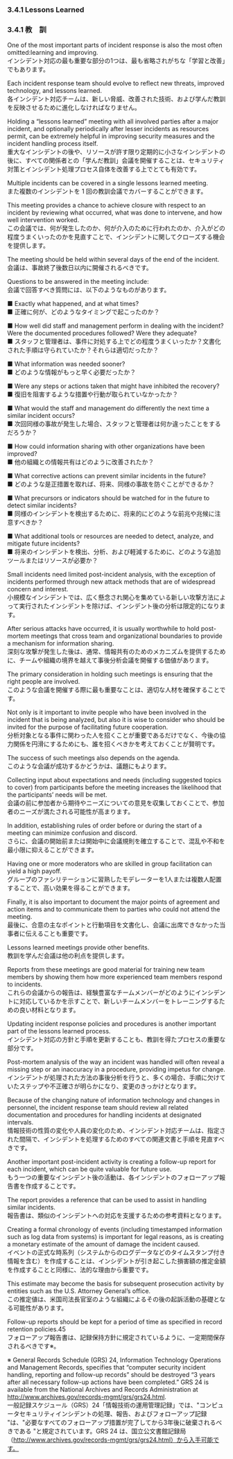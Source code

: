 ### 3.4.1 Lessons Learned
### 3.4.1 教　訓

One of the most important parts of incident response is also the most often omitted:learning and improving.  
インシデント対応の最も重要な部分の1つは、最も省略されがちな「学習と改善」でもあります。  

Each incident response team should evolve to reflect new threats, improved technology, and lessons learned.  
各インシデント対応チームは、新しい脅威、改善された技術、および学んだ教訓を反映させるために進化しなければなりません。  

Holding a “lessons learned” meeting with all involved parties after a major incident, and optionally periodically after lesser incidents as resources permit, can be extremely helpful in improving security measures and the incident handling process itself.  
重大なインシデントの後や、リソースが許す限り定期的に小さなインシデントの後に、すべての関係者との「学んだ教訓」会議を開催することは、セキュリティ対策とインシデント処理プロセス自体を改善する上でとても有効です。  

Multiple incidents can be covered in a single lessons learned meeting.  
また複数のインシデントを 1 回の教訓会議でカバーすることができます。  

This meeting provides a chance to achieve closure with respect to an incident by reviewing what occurred, what was done to intervene, and how well intervention worked.  
この会議では、何が発生したのか、何が介入のために行われたのか、介入がどの程度うまくいったのかを見直すことで、インシデントに関してクローズする機会を提供します。   

The meeting should be held within several days of the end of the incident.  
会議は、事故終了後数日以内に開催されるべきです。  

Questions to be answered in the meeting include:  
会議で回答すべき質問には、以下のようなものがあります。 

■ Exactly what happened, and at what times?   
■ 正確に何が、どのようなタイミングで起こったのか？

■ How well did staff and management perform in dealing with the incident? Were the documented procedures followed? Were they adequate?   
■ スタッフと管理者は、事件に対処する上でどの程度うまくいったか？文書化された手順は守られていたか？それらは適切だったか？  

■ What information was needed sooner?   
■ どのような情報がもっと早く必要だったか？  

■ Were any steps or actions taken that might have inhibited the recovery?   
■ 復旧を阻害するような措置や行動が取られていなかったか？  

■ What would the staff and management do differently the next time a similar incident occurs?   
■ 次回同様の事故が発生した場合、スタッフと管理者は何か違ったことをするだろうか？  

■ How could information sharing with other organizations have been improved?  
■ 他の組織との情報共有はどのように改善されたか？ 

■ What corrective actions can prevent similar incidents in the future?   
■ どのような是正措置を取れば、将来、同様の事故を防ぐことができるか？ 

■ What precursors or indicators should be watched for in the future to detect similar incidents?    
■ 同様のインシデントを検出するために、将来的にどのような前兆や兆候に注意すべきか？

■ What additional tools or resources are needed to detect, analyze, and mitigate future incidents?  
■ 将来のインシデントを検出、分析、および軽減するために、どのような追加ツールまたはリソースが必要か？  

Small incidents need limited post-incident analysis, with the exception of incidents performed through new attack methods that are of widespread concern and interest.  
小規模なインシデントでは、広く懸念され関心を集めている新しい攻撃方法によって実行されたインシデントを除けば、インシデント後の分析は限定的になります。  

After serious attacks have occurred, it is usually worthwhile to hold post-mortem meetings that cross team and organizational boundaries to provide a mechanism for information sharing.  
深刻な攻撃が発生した後は、通常、情報共有のためのメカニズムを提供するために、チームや組織の境界を越えて事後分析会議を開催する価値があります。  

The primary consideration in holding such meetings is ensuring that the right people are involved.  
このような会議を開催する際に最も重要なことは、適切な人材を確保することです。  

Not only is it important to invite people who have been involved in the incident that is being analyzed, but also it is wise to consider who should be invited for the purpose of facilitating future cooperation.  
分析対象となる事件に関わった人を招くことが重要であるだけでなく、今後の協力関係を円滑にするためにも、誰を招くべきかを考えておくことが賢明です。  

The success of such meetings also depends on the agenda.  
このような会議が成功するかどうかは、議題にもよります。  

Collecting input about expectations and needs (including suggested topics to cover) from participants before the meeting increases the likelihood that the participants’ needs will be met.  
会議の前に参加者から期待やニーズについての意見を収集しておくことで、参加者のニーズが満たされる可能性が高まります。  

In addition, establishing rules of order before or during the start of a meeting can minimize confusion and discord.  
さらに、会議の開始前または開始中に会議規則を確立することで、混乱や不和を最小限に抑えることができます。 

Having one or more moderators who are skilled in group facilitation can yield a high payoff.  
グループのファシリテーションに習熟したモデレーターを1人または複数人配置することで、高い効果を得ることができます。  

Finally, it is also important to document the major points of agreement and action items and to communicate them to parties who could not attend the meeting.  
最後に、合意の主なポイントと行動項目を文書化し、会議に出席できなかった当事者に伝えることも重要です。 

Lessons learned meetings provide other benefits.  
教訓を学んだ会議は他の利点を提供します。  

Reports from these meetings are good material for training new team members by showing them how more experienced team members respond to incidents.  
これらの会議からの報告は、経験豊富なチームメンバーがどのようにインシデントに対応しているかを示すことで、新しいチームメンバーをトレーニングするための良い材料となります。  

Updating incident response policies and procedures is another important part of the lessons learned process.  
インシデント対応の方針と手順を更新することも、教訓を得たプロセスの重要な部分です。  

Post-mortem analysis of the way an incident was handled will often reveal a missing step or an inaccuracy in a procedure, providing impetus for change.  
インシデントが処理された方法の事後分析を行うと、多くの場合、手順に欠けていたステップや不正確さが明らかになり、変更のきっかけとなります。 

Because of the changing nature of information technology and changes in personnel, the incident response team should review all related documentation and procedures for handling incidents at designated intervals.  
情報技術の性質の変化や人員の変化のため、インシデント対応チームは、指定された間隔で、インシデントを処理するためのすべての関連文書と手順を見直すべきです。  

Another important post-incident activity is creating a follow-up report for each incident, which can be quite valuable for future use.  
もう一つの重要なインシデント後の活動は、各インシデントのフォローアップ報告書を作成することです。  

The report provides a reference that can be used to assist in handling similar incidents.  
報告書は、類似のインシデントへの対応を支援するための参考資料となります。  

Creating a formal chronology of events (including timestamped information such as log data from systems) is important for legal reasons, as is creating a monetary estimate of the amount of damage the incident caused.  
イベントの正式な時系列（システムからのログデータなどのタイムスタンプ付き情報を含む）を作成することは、インシデントが引き起こした損害額の推定金額を作成することと同様に、法的な理由から重要です。   

This estimate may become the basis for subsequent prosecution activity by entities such as the U.S. Attorney General’s office.  
この推定値は、米国司法長官室のような組織によるその後の起訴活動の基礎となる可能性があります。   

Follow-up reports should be kept for a period of time as specified in record retention policies.45  
フォローアップ報告書は、記録保持方針に規定されているように、一定期間保存されるべきです※。  

※
General Records Schedule (GRS) 24, Information Technology Operations and Management Records, specifies that “computer security incident handling, reporting and follow-up records” should be destroyed “3 years after all necessary follow-up actions have been completed.” GRS 24 is available from the National Archives and Records Administration at http://www.archives.gov/records-mgmt/grs/grs24.html.  
一般記録スケジュール（GRS）24「情報技術の運用管理記録」では、"コンピュータセキュリティインシデントの処理、報告、およびフォローアップ記録 "は、"必要なすべてのフォローアップ措置が完了してから3年後に破棄されるべきである "と規定されています。GRS 24 は、国立公文書館記録局（http://www.archives.gov/records-mgmt/grs/grs24.html）から入手可能です。